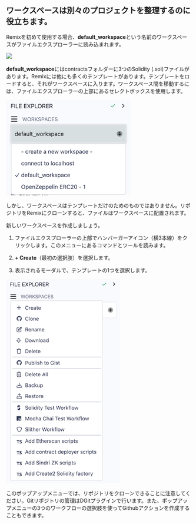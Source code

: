## ワークスペースは別々のプロジェクトを整理するのに役立ちます。

Remixを初めて使用する場合、**default_workspace**という名前のワークスペースがファイルエクスプローラーに読み込まれます。

![](https://raw.githubusercontent.com/ethereum/remix-workshops/master/Basics/interface_introduction/images/default_workspace.png)

**default_workspace**にはcontractsフォルダーに3つのSolidity (.sol)ファイルがあります。Remixには他にも多くのテンプレートがあります。テンプレートをロードすると、それがワークスペースに入ります。ワークスペース間を移動するには、ファイルエクスプローラーの上部にあるセレクトボックスを使用します。

![](https://raw.githubusercontent.com/ethereum/remix-workshops/master/Basics/interface_introduction/images/select-box.png)

しかし、ワークスペースはテンプレートだけのためのものではありません。リポジトリをRemixにクローンすると、ファイルはワークスペースに配置されます。

新しいワークスペースを作成しましょう。

1. ファイルエクスプローラーの上部でハンバーガーアイコン（横3本線）をクリックします。このメニューにあるコマンドとツールを読みます。

2. **+ Create**（最初の選択肢）を選択します。

3. 表示されるモーダルで、テンプレートの1つを選択します。

![hamburger](https://raw.githubusercontent.com/ethereum/remix-workshops/master/Basics/workspaces/images/popup.png)

このポップアップメニューでは、リポジトリをクローンできることに注意してください。Gitリポジトリの管理はDGitプラグインで行います。また、ポップアップメニューの3つのワークフローの選択肢を使ってGithubアクションを作成することもできます。

